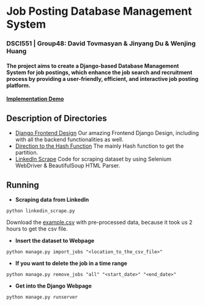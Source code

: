 # Job Posting Database Management System
### DSCI551 | Group48: David Tovmasyan & Jinyang Du & Wenjing Huang
#### The project aims to create a Django-based Database Management System for job postings, which enhance the job search and recruitment process by providing a user-friendly, efficient, and interactive job posting platform.
**[Implementation Demo](https://www.youtube.com)**

## Description of Directories
- [Django Frontend Design](https://github.com/Jinyangd/DSCI551_Group48_Project/tree/main/django_project)
  Our amazing Frontend Django Design, including with all the backend functionalities as well.
- [Direction to the Hash Function](https://github.com/Jinyangd/DSCI551_Group48_Project/blob/main/django_project/blog/management/commands/import_jobs.py)
  The mainly Hash function to get the partition.
- [LinkedIn Scrape](https://github.com/Jinyangd/DSCI551_Group48_Project/blob/main/linkedin_scrape.py)
  Code for scraping dataset by using Selenium WebDriver & BeautifulSoup HTML Parser.

## Running
- **Scraping data from LinkedIn**
```shell
python linkedin_scrape.py
```
Download the [example.csv](https://drive.google.com/file/d/1RLI85-oi-JQM9OdJEVLjCz-DFzeScRY5/view?usp=sharing) with pre-processed data, because it took us 2 hours to get the csv file.
- **Insert the dataset to Webpage**
```shell
python manage.py import_jobs "<location_to_the_csv_file>"
```
- **If you want to delete the job in a time range**
```shell
python manage.py remove_jobs "all" "<start_date>" "<end_date>"
```
- **Get into the Django Webpage**
```shell
python manage.py runserver
```
